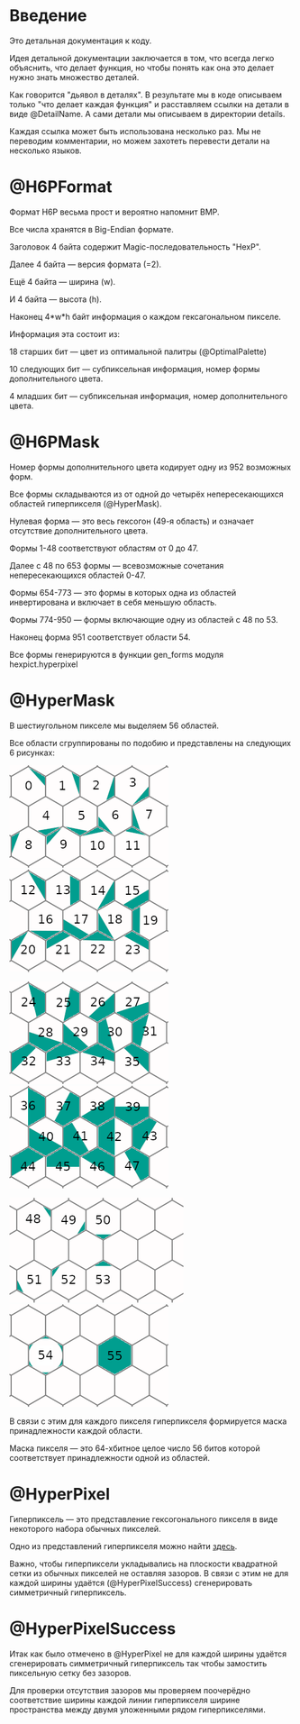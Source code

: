 # Введение
Это детальная документация к коду.

Идея детальной документации заключается в том, что всегда
легко объяснить, что делает функция, но чтобы понять как
она это делает нужно знать множество деталей.

Как говорится "дьявол в деталях". В результате мы в коде
описываем только "что делает каждая функция" и расставляем
ссылки на детали в виде @DetailName. А сами детали мы
описываем в директории details.

Каждая ссылка может быть использована несколько раз.
Мы не переводим комментарии, но можем захотеть перевести
детали на несколько языков.

# @H6PFormat
Формат H6P весьма прост и вероятно напомнит BMP.

Все числа хранятся в Big-Endian формате.

Заголовок 4 байта содержит Magic-последовательность "HexP".

Далее 4 байта &mdash; версия формата (=2).

Ещё 4 байта &mdash; ширина (w).

И 4 байта &mdash; высота (h).

Наконец 4\*w\*h байт информация о каждом гексагональном пикселе.

Информация эта состоит из:

18 старших бит &mdash; цвет из оптимальной палитры (@OptimalPalette)

10 следующих бит &mdash; субпиксельная информация, номер формы дополнительного цвета.

4 младших бит &mdash; субпиксельная информация, номер дополнительного цвета.

# @H6PMask
Номер формы дополнительного цвета кодирует одну из 952 возможных форм.

Все формы складываются из от одной до четырёх непересекающихся областей
гиперпикселя (@HyperMask).

Нулевая форма &mdash; это весь гексогон (49-я область) и означает
отсутствие дополнительного цвета.

Формы 1-48 соответствуют областям от 0 до 47.

Далее с 48 по 653 формы &mdash; всевозможные сочетания непересекающихся
областей 0-47.

Формы 654-773 &mdash; это формы в которых одна из областей инвертирована
и включает в себя меньшую область.

Формы 774-950 &mdash; формы включающие одну из областей с 48 по 53.

Наконец форма 951 соответствует области 54. 

Все формы генерируются в функции gen\_forms модуля hexpict.hyperpixel

# @HyperMask
В шестиугольном пикселе мы выделяем 56 областей.

Все области сгруппированы по подобию и представлены на
следующих 6 рисунках:

![Области гиперпикселя 0-11](../pictures/areas_0-11.png)
![Области гиперпикселя 12-23](../pictures/areas_12-23.png)

![Области гиперпикселя 24-35](../pictures/areas_24-35.png)
![Области гиперпикселя 36-47](../pictures/areas_36-47.png)

![Области гиперпикселя 48-53](../pictures/areas_48-53.png)
![Области гиперпикселя 54-55](../pictures/areas_54-55.png)

В связи с этим для каждого пикселя гиперпикселя
формируется маска принадлежности каждой области.

Маска пикселя &mdash; это 64-хбитное целое число 56 битов которой
соответствует принадлежности одной из областей.

# @HyperPixel
Гиперпиксель &mdash; это представление гексогонального
пикселя в виде некоторого набора обычных пикселей.

Одно из представлений гиперпикселя можно найти
[здесь](https://en.wikipedia.org/wiki/User:Smcgruer).

Важно, чтобы гиперпиксели укладывались на плоскости
квадратной сетки из обычных пикселей
не оставляя зазоров. В связи с этим не для каждой
ширины удаётся (@HyperPixelSuccess) сгенерировать
симметричный гиперпиксель.

# @HyperPixelSuccess
Итак как было отмечено в @HyperPixel не для каждой
ширины удаётся сгенерировать симметричный гиперпиксель
так чтобы замостить пиксельную сетку без зазоров.

Для проверки отсутствия зазоров мы проверяем поочерёдно
соответствие ширины каждой линии гиперпикселя ширине
пространства между двумя уложенными рядом гиперпикселями.

